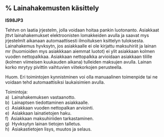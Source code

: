 % Lainahakemusten käsittely
------------------------

**IS98JP3**

Tehtvn on laatia jrjestelm, jolla voidaan hoitaa pankin luotonanto.
Asiakkaat jttvt lainahakemukset elektroonisten lomakkeiden avulla ja
saavat mys jrjestelmlt aikanaan automaattisesti ilmoituksen ksittelyn
tuloksesta. Lainahakemus hyvksytn, jos asiakkaalle ei ole kirjattu
maksuhiriit ja lainan mr (huomioiden mys asiakkkaan aiemmat luotot) ei
ylit asiakkaan kolmen vuoden nettopalkkaa. Asiakkaan nettopalkka
arvioidaan asiakkaan tilille (kolmen viimeisen kuukauden aikana)
tulleiden maksujen avulla. Lainan korko mrytyy pivittin vaihtuvien
viitekorkojen perusteella.

Huom. Eri toimintojen kynnistminen voi olla manuaalinen toimenpide tai
ne voidaan tehd automaattisiksi laukaisimien avulla.

Toimintoja: \
a)  Lainahakemuksen vastaanotto. \
b)  Lainaptsen tiedottaminen asiakkaalle. \
c)  Asiakkaan vuoden nettopalkan arviointi. \
e)  Asiakkaan lainatietojen haku. \
f)  Asiakkaan maksuhiriiden tarkastaminen. \
g)  Hyvksytyn lainan tietojen talletus. \
h)  Asiakastietojen lisys, muutos ja selaus. \
 
